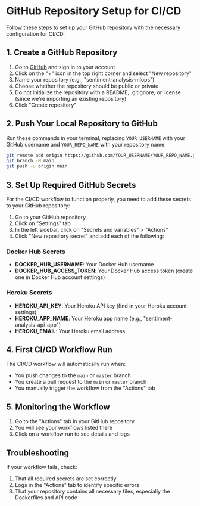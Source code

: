 # GitHub Repository Setup for CI/CD

Follow these steps to set up your GitHub repository with the necessary configuration for CI/CD:

## 1. Create a GitHub Repository

1. Go to [GitHub](https://github.com/) and sign in to your account
2. Click on the "+" icon in the top right corner and select "New repository"
3. Name your repository (e.g., "sentiment-analysis-mlops")
4. Choose whether the repository should be public or private
5. Do not initialize the repository with a README, .gitignore, or license (since we're importing an existing repository)
6. Click "Create repository"

## 2. Push Your Local Repository to GitHub

Run these commands in your terminal, replacing `YOUR_USERNAME` with your GitHub username and `YOUR_REPO_NAME` with your repository name:

```bash
git remote add origin https://github.com/YOUR_USERNAME/YOUR_REPO_NAME.git
git branch -M main
git push -u origin main
```

## 3. Set Up Required GitHub Secrets

For the CI/CD workflow to function properly, you need to add these secrets to your GitHub repository:

1. Go to your GitHub repository
2. Click on "Settings" tab
3. In the left sidebar, click on "Secrets and variables" > "Actions"
4. Click "New repository secret" and add each of the following:

### Docker Hub Secrets
- **DOCKER_HUB_USERNAME**: Your Docker Hub username
- **DOCKER_HUB_ACCESS_TOKEN**: Your Docker Hub access token (create one in Docker Hub account settings)

### Heroku Secrets
- **HEROKU_API_KEY**: Your Heroku API key (find in your Heroku account settings)
- **HEROKU_APP_NAME**: Your Heroku app name (e.g., "sentiment-analysis-api-app")
- **HEROKU_EMAIL**: Your Heroku email address

## 4. First CI/CD Workflow Run

The CI/CD workflow will automatically run when:
- You push changes to the `main` or `master` branch
- You create a pull request to the `main` or `master` branch
- You manually trigger the workflow from the "Actions" tab

## 5. Monitoring the Workflow

1. Go to the "Actions" tab in your GitHub repository
2. You will see your workflows listed there
3. Click on a workflow run to see details and logs

## Troubleshooting

If your workflow fails, check:
1. That all required secrets are set correctly
2. Logs in the "Actions" tab to identify specific errors
3. That your repository contains all necessary files, especially the Dockerfiles and API code 